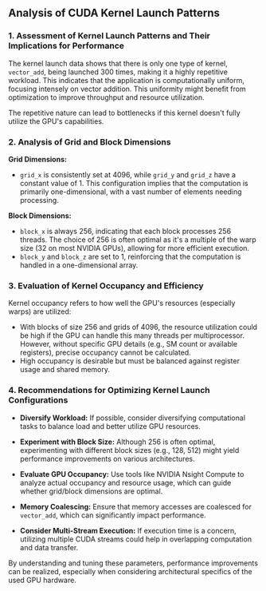 ## Analysis of CUDA Kernel Launch Patterns

### 1. Assessment of Kernel Launch Patterns and Their Implications for Performance

The kernel launch data shows that there is only one type of kernel, `vector_add`, being launched 300 times, making it a highly repetitive workload. This indicates that the application is computationally uniform, focusing intensely on vector addition. This uniformity might benefit from optimization to improve throughput and resource utilization.

The repetitive nature can lead to bottlenecks if this kernel doesn't fully utilize the GPU's capabilities. 

### 2. Analysis of Grid and Block Dimensions

**Grid Dimensions:**
- `grid_x` is consistently set at 4096, while `grid_y` and `grid_z` have a constant value of 1. This configuration implies that the computation is primarily one-dimensional, with a vast number of elements needing processing.

**Block Dimensions:**
- `block_x` is always 256, indicating that each block processes 256 threads. The choice of 256 is often optimal as it's a multiple of the warp size (32 on most NVIDIA GPUs), allowing for more efficient execution.
- `block_y` and `block_z` are set to 1, reinforcing that the computation is handled in a one-dimensional array.

### 3. Evaluation of Kernel Occupancy and Efficiency

Kernel occupancy refers to how well the GPU's resources (especially warps) are utilized:
- With blocks of size 256 and grids of 4096, the resource utilization could be high if the GPU can handle this many threads per multiprocessor. However, without specific GPU details (e.g., SM count or available registers), precise occupancy cannot be calculated.
- High occupancy is desirable but must be balanced against register usage and shared memory.

### 4. Recommendations for Optimizing Kernel Launch Configurations

- **Diversify Workload:** If possible, consider diversifying computational tasks to balance load and better utilize GPU resources.
  
- **Experiment with Block Size:** Although 256 is often optimal, experimenting with different block sizes (e.g., 128, 512) might yield performance improvements on various architectures.

- **Evaluate GPU Occupancy:** Use tools like NVIDIA Nsight Compute to analyze actual occupancy and resource usage, which can guide whether grid/block dimensions are optimal.

- **Memory Coalescing:** Ensure that memory accesses are coalesced for `vector_add`, which can significantly impact performance.

- **Consider Multi-Stream Execution:** If execution time is a concern, utilizing multiple CUDA streams could help in overlapping computation and data transfer. 

By understanding and tuning these parameters, performance improvements can be realized, especially when considering architectural specifics of the used GPU hardware.